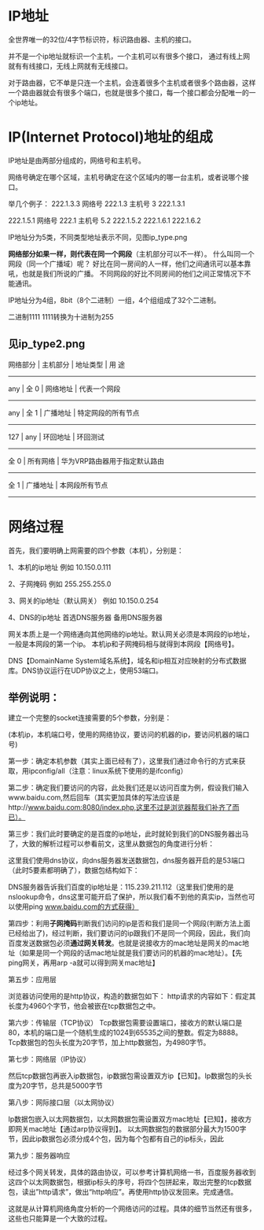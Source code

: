 # IP地址

全世界唯一的32位/4字节标识符，标识路由器、主机的接口。

并不是一个ip地址就标识一个主机，一个主机可以有很多个接口，
通过有线上网就有有线接口，无线上网就有无线接口。

对于路由器，它不单是只连一个主机，会连着很多个主机或者很多个路由器，这样一个路由器就会有很多个端口，也就是很多个接口，每一个接口都会分配唯一的一个ip地址。



# IP(Internet Protocol)地址的组成

IP地址是由两部分组成的，网络号和主机号。

网络号确定在哪个区域，主机号确定在这个区域内的哪一台主机，或者说哪个接口。

举几个例子：
222.1.3.3 网络号 222.1.3 主机号 3
222.1.3.1

222.1.5.1 网络号 222.1 主机号 5.2
222.1.5.2
222.1.6.1
222.1.6.2

IP地址分为5类，不同类型地址表示不同，见图ip_type.png

**网络部分如果一样，则代表在同一个网段**（主机部分可以不一样）。
什么叫同一个网段（同一个广播域）呢？
好比在同一房间的人一样，他们之间通讯可以基本靠吼，也就是我们所说的广播。
不同网段的好比不同房间的他们之间正常情况下不能通讯。

IP地址分为4组，8bit（8个二进制）一组，4个组组成了32个二进制。

二进制1111 1111转换为十进制为255

见ip_type2.png
-------------------------------------------
网络部分 | 主机部分 | 地址类型 | 用  途 
-------- -----------------------------------
any     | 全 0    | 网络地址 | 代表一个网段
-------- -----------------------------------
any     | 全 1    | 广播地址 | 特定网段的所有节点
-------- -----------------------------------
127     | any     | 环回地址 | 环回测试
-------- -----------------------------------
全 0              | 所有网络 | 华为VRP路由器用于指定默认路由
-------- ------------------------------------
全 1              | 广播地址 | 本网段所有节点
-------- ------------------------------------

# 网络过程
首先，我们要明确上网需要的四个参数（本机），分别是：

1、本机的ip地址
例如 10.150.0.111

2、子网掩码
例如 255.255.255.0

3、网关的ip地址（默认网关）
例如 10.150.0.254

4、DNS的ip地址
首选DNS服务器
备用DNS服务器

网关本质上是一个网络通向其他网络的ip地址。默认网关必须是本网段的ip地址，一般是本网段的第一个ip。
本机ip和子网掩码相与就得到本网段【网络号】。

DNS【DomainName System域名系统】，域名和ip相互对应映射的分布式数据库。DNS协议运行在UDP协议之上，使用53端口。

## 举例说明：

建立一个完整的socket连接需要的5个参数，分别是：

(本机ip，本机端口号，使用的网络协议，要访问的机器的ip，要访问机器的端口号)

第一步：确定本机参数（其实上面已经有了），这里我们通过命令行的方式来获取，用ipconfig/all（注意：linux系统下使用的是ifconfig）

第二步：确定我们要访问的内容，此处我们还是以访问百度为例，假设我们输入www.baidu.com,然后回车（其实更加具体的写法应该是http://www.baidu.com:8080/index.php,这里不过是浏览器帮我们补齐了而已）。

第三步：我们此时要确定的是百度的ip地址，此时就轮到我们的DNS服务器出马了，大致的解析过程可以参看前文，这里从数据包的角度进行分析：

这里我们使用dns协议，向dns服务器发送数据包，dns服务器开启的是53端口（此时5要素都明确了），数据包结构如下：


DNS服务器告诉我们百度的ip地址是：115.239.211.112（这里我们使用的是nslookup命令，dns这里可能开启了保护，所以我们看不到他的真实ip，当然也可以使用ping www.baidu.com的方式获得）

第四步：利用**子网掩码**判断我们访问的ip是否和我们是同一个网段(判断方法上面已经给出了)，经过判断，我们要访问的ip跟我们不是同一个网段，因此，我们向百度发送数据包必须**通过网关转发**。也就是说接收方的mac地址是网关的mac地址（如果是同一个网段的话mac地址就是我们要访问的机器的mac地址）。【先ping网关，再用arp -a就可以得到网关mac地址】

第五步：应用层

浏览器访问使用的是http协议，构造的数据包如下：
http请求的内容如下：假定其长度为4960个字节，他会被嵌在tcp数据包之中。

第六步：传输层（TCP协议）
Tcp数据包需要设置端口，接收方的默认端口是80，本机的端口是一个随机生成的1024到65535之间的整数。假定为8888。
Tcp数据包的包头长度为20字节，加上http数据包，为4980字节。

第七步：网络层（IP协议）

然后tcp数据包再嵌入ip数据包，ip数据包需设置双方ip【已知】。Ip数据包的头长度为20字节，总共是5000字节

第八步：网际接口层（以太网协议）

Ip数据包嵌入以太网数据包，以太网数据包需设置双方mac地址【已知】，接收方即网关mac地址【通过arp协议得到】。
以太网数据包的数据部分最大为1500字节，因此ip数据包必须分成4个包，因为每个包都有自己的ip标头，因此

第九步：服务器响应

经过多个网关转发，具体的路由协议，可以参考计算机网络一书，百度服务器收到这四个以太网数据包，根据ip标头的序号，将四个包拼起来，取出完整的tcp数据包，读出”http请求”，做出“http响应”。再使用http协议发回来。完成通信。


这就是从计算机网络角度分析的一个网络访问的过程。具体的细节当然还有很多，这些也只能算是一个大致的过程。








